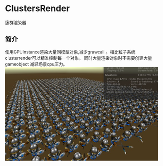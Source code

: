 ﻿# ClustersRender 

簇群渲染器

## 简介 

使用GPUInstance渲染大量同模型对象,减少grawcall 。相比粒子系统clusterrender可以精准控制每一个对象。
同时大量渲染对象时不需要创建大量gameobject 减轻场景cpu压力。
![](Doc/img/main.jpg)